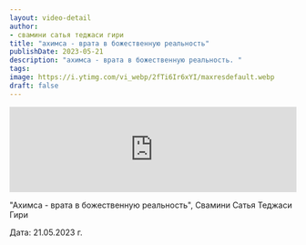 ```yaml
---
layout: video-detail
author:
- свамини сатья теджаси гири
title: "ахимса - врата в божественную реальность"
publishDate: 2023-05-21
description: "ахимса - врата в божественную реальность. "
tags: 
image: https://i.ytimg.com/vi_webp/2fTi6Ir6xYI/maxresdefault.webp
draft: false
---
```


<iframe width="100%" src="https://www.youtube.com/embed/2fTi6Ir6xYI" frameborder="0" allowfullscreen=""></iframe> 

 "Ахимса - врата в божественную реальность", Свамини Сатья Теджаси Гири

 Дата: 21.05.2023 г.

  

 